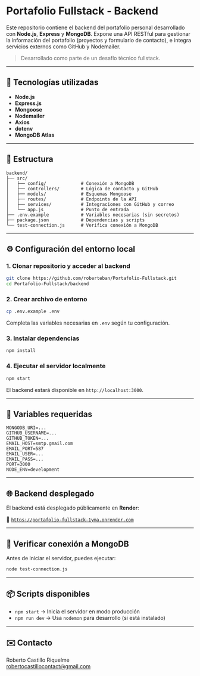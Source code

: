 # Portafolio Fullstack - Backend

Este repositorio contiene el backend del portafolio personal desarrollado con **Node.js**, **Express** y **MongoDB**. Expone una API RESTful para gestionar la información del portafolio (proyectos y formulario de contacto), e integra servicios externos como GitHub y Nodemailer.

> Desarrollado como parte de un desafío técnico fullstack.

---

## 🚀 Tecnologías utilizadas

- **Node.js**
- **Express.js**
- **Mongoose**
- **Nodemailer**
- **Axios**
- **dotenv**
- **MongoDB Atlas**

---

## 📁 Estructura

```
backend/
├── src/
│   ├── config/             # Conexión a MongoDB
│   ├── controllers/        # Lógica de contacto y GitHub
│   ├── models/             # Esquemas Mongoose
│   ├── routes/             # Endpoints de la API
│   ├── services/           # Integraciones con GitHub y correo
│   └── app.js              # Punto de entrada
├── .env.example            # Variables necesarias (sin secretos)
├── package.json            # Dependencias y scripts
└── test-connection.js      # Verifica conexión a MongoDB
```

---

## ⚙️ Configuración del entorno local

### 1. Clonar repositorio y acceder al backend

```bash
git clone https://github.com/roberteban/Portafolio-Fullstack.git
cd Portafolio-Fullstack/backend
```

### 2. Crear archivo de entorno

```bash
cp .env.example .env
```

Completa las variables necesarias en `.env` según tu configuración.

### 3. Instalar dependencias

```bash
npm install
```

### 4. Ejecutar el servidor localmente

```bash
npm start
```

El backend estará disponible en `http://localhost:3000`.

---

## 🔐 Variables requeridas

```env
MONGODB_URI=...
GITHUB_USERNAME=...
GITHUB_TOKEN=...
EMAIL_HOST=smtp.gmail.com
EMAIL_PORT=587
EMAIL_USER=...
EMAIL_PASS=...
PORT=3000
NODE_ENV=development
```

---

## 🌐 Backend desplegado

El backend está desplegado públicamente en **Render**:

🔗 [`https://portafolio-fullstack-1yma.onrender.com`](https://portafolio-fullstack-1yma.onrender.com)

---

## 🧪 Verificar conexión a MongoDB

Antes de iniciar el servidor, puedes ejecutar:

```bash
node test-connection.js
```

---

## 📦 Scripts disponibles

- `npm start` → Inicia el servidor en modo producción
- `npm run dev` → Usa `nodemon` para desarrollo (si está instalado)

---

## ✉️ Contacto

Roberto Castillo Riquelme  
robertocastillocontact@gmail.com

